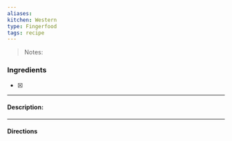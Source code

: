 ```yaml
---
aliases: 
kitchen: Western
type: Fingerfood
tags: recipe
---
```


 >Notes: 

### Ingredients
- [x] 

---
#### Description:


---
#### Directions


